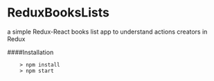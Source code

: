# ReduxBooksLists
a simple Redux-React books list app to understand actions creators in Redux


####Installation

```
	> npm install
	> npm start
```
